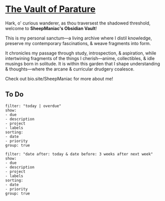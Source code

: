 # [The Vault of Parature](https://github.com/Rizehigh/The-Vault-of-Parature)

Hark, o' curious wanderer, as thou traversest the shadowed threshold, welcome to **SheepManiac's Obsidian Vault**!

This is my personal sanctum—a living archive where I distil knowledge, preserve my contemporary fascinations, & weave fragments into form.

It chronicles my passage through study, introspection, & aspiration, while intertwining fragments of the things I cherish—anime, collectibles, & idle musings born in solitude. It is within this garden that I shape understanding & thoughts—where the arcane & curricular drudgery coalesce.



Check out bio.site/SheepManiac for more about me!



## To Do
```todoist
filter: "today | overdue"
show: 
- due
- description
- project
- labels
sorting:
- date
- priority
group: true
```
```todoist
filter: "date after: today & date before: 3 weeks after next week"
show: 
- due
- description
- project
- labels
sorting:
- date
- priority
group: true
```

